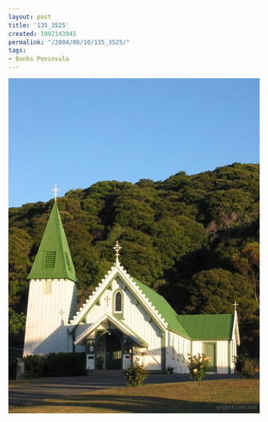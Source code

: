 ```yaml
---
layout: post
title: '135_3525'
created: 1092143945
permalink: "/2004/08/10/135_3525/"
tags:
- Banks Peninsula
---
```


<img src="/image/images/135_3525-1217.jpg"/>

